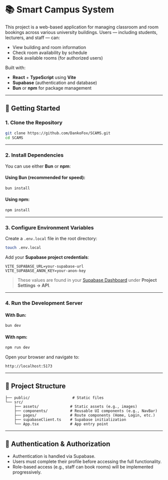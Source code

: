 # 📚  Smart Campus System

This project is a web-based application for managing classroom and room bookings across various university buildings. Users — including students, lecturers, and staff — can:

- View building and room information
- Check room availability by schedule
- Book available rooms (for authorized users)

Built with:

- **React** + **TypeScript** using **Vite**
- **Supabase** (authentication and database)
- **Bun** or **npm** for package management

---

## 🚀 Getting Started

### 1. Clone the Repository

```bash
git clone https://github.com/DankoFox/SCAMS.git
cd SCAMS
```

---

### 2. Install Dependencies

You can use either **Bun** or **npm**:

#### Using Bun (recommended for speed):
```bash
bun install
```

#### Using npm:
```bash
npm install
```

---

### 3. Configure Environment Variables

Create a `.env.local` file in the root directory:

```bash
touch .env.local
```

Add your **Supabase project credentials**:

```env
VITE_SUPABASE_URL=your-supabase-url
VITE_SUPABASE_ANON_KEY=your-anon-key
```

> These values are found in your [Supabase Dashboard](https://app.supabase.com) under **Project Settings → API**.

---

### 4. Run the Development Server

#### With Bun:
```bash
bun dev
```

#### With npm:
```bash
npm run dev
```

Open your browser and navigate to:

```
http://localhost:5173
```

---

## 📁 Project Structure

```
├── public/                   # Static files
└── src/
    ├── assets/              # Static assets (e.g., images)
    ├── components/          # Reusable UI components (e.g., NavBar)
    ├── pages/               # Route components (Home, Login, etc.)
    ├── supabaseClient.ts    # Supabase initialization
    └── App.tsx              # App entry point
```

---

## 🔐 Authentication & Authorization

- Authentication is handled via Supabase.
- Users must complete their profile before accessing the full functionality.
- Role-based access (e.g., staff can book rooms) will be implemented progressively.

